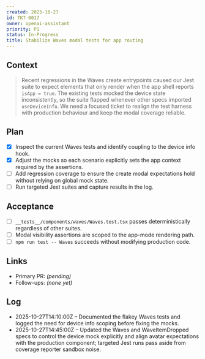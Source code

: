 ```yaml
---
created: 2025-10-27
id: TKT-0017
owner: openai-assistant
priority: P1
status: In-Progress
title: Stabilize Waves modal tests for app routing
---
```


## Context

> Recent regressions in the Waves create entrypoints caused our Jest suite to expect elements that only render when the app shell reports `isApp = true`. The existing tests mocked the device state inconsistently, so the suite flapped whenever other specs imported `useDeviceInfo`. We need a focused ticket to realign the test harness with production behaviour and keep the modal coverage reliable.

## Plan

- [x] Inspect the current Waves tests and identify coupling to the device info hook.
- [x] Adjust the mocks so each scenario explicitly sets the app context required by the assertions.
- [ ] Add regression coverage to ensure the create modal expectations hold without relying on global mock state.
- [ ] Run targeted Jest suites and capture results in the log.

## Acceptance

- [ ] `__tests__/components/waves/Waves.test.tsx` passes deterministically regardless of other suites.
- [ ] Modal visibility assertions are scoped to the app-mode rendering path.
- [ ] `npm run test -- Waves` succeeds without modifying production code.

## Links

- Primary PR: _(pending)_
- Follow-ups: _(none yet)_

## Log

- 2025-10-27T14:10:00Z – Documented the flakey Waves tests and logged the need for device info scoping before fixing the mocks.
- 2025-10-27T14:45:00Z – Updated the Waves and WaveItemDropped specs to control the device mock explicitly and align avatar expectations with the production component; targeted Jest runs pass aside from coverage reporter sandbox noise.
